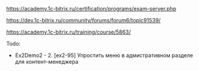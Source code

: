 https://academy.1c-bitrix.ru/certification/programs/exam-server.php

https://dev.1c-bitrix.ru/community/forums/forum6/topic91539/

https://academy.1c-bitrix.ru/training/course/5863/

Todo:
- Ex2Demo2 - 2. [ex2-95] Упростить меню в адмистративном разделе для контент-менеджера